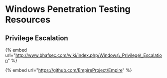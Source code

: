 # Windows Penetration Testing Resources

## Privilege Escalation

{% embed url="http://www.bhafsec.com/wiki/index.php/Windows\_Privilege\_Escalation" %}

{% embed url="https://github.com/EmpireProject/Empire" %}



